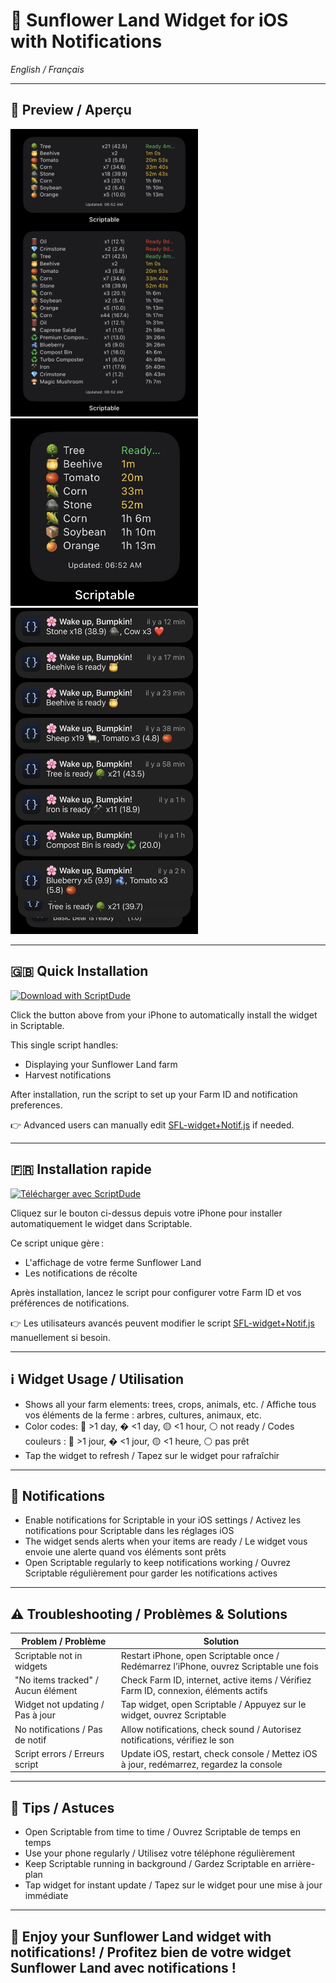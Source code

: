 
# 🌻 Sunflower Land Widget for iOS with Notifications  
*English / Français*

---

## 📸 Preview / Aperçu

<img src="IMG_9819.jpg" alt="Sunflower Land Widget - Screenshot 1" width="300" />
<img src="IMG_9820.jpg" alt="Sunflower Land Widget - Screenshot 2" width="300" />
<img src="IMG_9836.jpg" alt="Sunflower Land Widget - Screenshot 3" width="300" />

---

## 🇬🇧 Quick Installation

<a href="https://scriptdu.de?name=SFL-widget+Notif&source=https%3A%2F%2Fraw.githubusercontent.com%2FUsernameYann%2FSunflower-Land-Widget-for-iOS%2Fmain%2FSFL-widget%2BNotif.js&docs="><img alt="Download with ScriptDude" src="https://scriptdu.de/download.svg"></a>

Click the button above from your iPhone to automatically install the widget in Scriptable.

This single script handles:
- Displaying your Sunflower Land farm
- Harvest notifications

After installation, run the script to set up your Farm ID and notification preferences.

👉 Advanced users can manually edit [SFL-widget+Notif.js](SFL-widget+Notif.js) if needed.

---

## 🇫🇷 Installation rapide

<a href="https://scriptdu.de?name=SFL-widget+Notif&source=https%3A%2F%2Fraw.githubusercontent.com%2FUsernameYann%2FSunflower-Land-Widget-for-iOS%2Fmain%2FSFL-widget%2BNotif.js&docs="><img alt="Télécharger avec ScriptDude" src="https://scriptdu.de/download.svg"></a>

Cliquez sur le bouton ci-dessus depuis votre iPhone pour installer automatiquement le widget dans Scriptable.

Ce script unique gère :
- L'affichage de votre ferme Sunflower Land
- Les notifications de récolte

Après installation, lancez le script pour configurer votre Farm ID et vos préférences de notifications.

👉 Les utilisateurs avancés peuvent modifier le script [SFL-widget+Notif.js](SFL-widget+Notif.js) manuellement si besoin.

---

## ℹ️ Widget Usage / Utilisation

- Shows all your farm elements: trees, crops, animals, etc. / Affiche tous vos éléments de la ferme : arbres, cultures, animaux, etc.
- Color codes: 🔴 >1 day, � <1 day, 🟡 <1 hour, ⚪ not ready / Codes couleurs : 🔴 >1 jour, � <1 jour, 🟡 <1 heure, ⚪ pas prêt
- Tap the widget to refresh / Tapez sur le widget pour rafraîchir

---

## 🔔 Notifications

- Enable notifications for Scriptable in your iOS settings / Activez les notifications pour Scriptable dans les réglages iOS
- The widget sends alerts when your items are ready / Le widget vous envoie une alerte quand vos éléments sont prêts
- Open Scriptable regularly to keep notifications working / Ouvrez Scriptable régulièrement pour garder les notifications actives

---

## ⚠️ Troubleshooting / Problèmes & Solutions

| Problem / Problème                | Solution                                                  |
|-----------------------------------|-----------------------------------------------------------|
| Scriptable not in widgets         | Restart iPhone, open Scriptable once / Redémarrez l’iPhone, ouvrez Scriptable une fois |
| "No items tracked" / Aucun élément| Check Farm ID, internet, active items / Vérifiez Farm ID, connexion, éléments actifs |
| Widget not updating / Pas à jour  | Tap widget, open Scriptable / Appuyez sur le widget, ouvrez Scriptable |
| No notifications / Pas de notif   | Allow notifications, check sound / Autorisez notifications, vérifiez le son |
| Script errors / Erreurs script    | Update iOS, restart, check console / Mettez iOS à jour, redémarrez, regardez la console |

---

## 🌟 Tips / Astuces

- Open Scriptable from time to time / Ouvrez Scriptable de temps en temps
- Use your phone regularly / Utilisez votre téléphone régulièrement
- Keep Scriptable running in background / Gardez Scriptable en arrière-plan
- Tap widget for instant update / Tapez sur le widget pour une mise à jour immédiate

---

## 🎉 Enjoy your Sunflower Land widget with notifications! / Profitez bien de votre widget Sunflower Land avec notifications !
